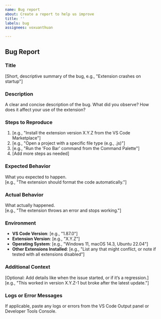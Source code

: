 ```yaml
---
name: Bug report
about: Create a report to help us improve
title: ''
labels: bug
assignees: voxuanthuan

---
```


## Bug Report

### Title
[Short, descriptive summary of the bug, e.g., "Extension crashes on startup"]

### Description
A clear and concise description of the bug. What did you observe? How does it affect your use of the extension?

### Steps to Reproduce
1. [e.g., "Install the extension version X.Y.Z from the VS Code Marketplace"]
2. [e.g., "Open a project with a specific file type (e.g., .js)"]
3. [e.g., "Run the 'Foo Bar' command from the Command Palette"]
4. [Add more steps as needed]

### Expected Behavior
What you expected to happen.  
[e.g., "The extension should format the code automatically."]

### Actual Behavior
What actually happened.  
[e.g., "The extension throws an error and stops working."]

### Environment
- **VS Code Version**: [e.g., "1.87.0"]
- **Extension Version**: [e.g., "X.Y.Z"]
- **Operating System**: [e.g., "Windows 11, macOS 14.3, Ubuntu 22.04"]
- **Other Extensions Installed**: [e.g., "List any that might conflict, or note if tested with all extensions disabled"]

### Additional Context
[Optional: Add details like when the issue started, or if it’s a regression.]  
[e.g., "This worked in version X.Y.Z-1 but broke after the latest update."]

### Logs or Error Messages
If applicable, paste any logs or errors from the VS Code Output panel or Developer Tools Console.
